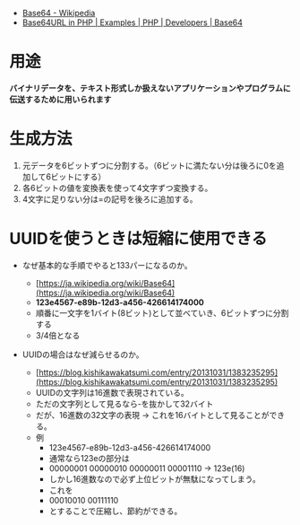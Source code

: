 - [Base64 - Wikipedia](https://ja.wikipedia.org/wiki/Base64)
- [Base64URL in PHP | Examples | PHP | Developers | Base64](https://base64.guru/developers/php/examples/base64url)

# 用途
**バイナリデータを、テキスト形式しか扱えないアプリケーションやプログラムに伝送するために用いられます**


# 生成方法
1. 元データを6ビットずつに分割する。（6ビットに満たない分は後ろに0を追加して6ビットにする）
2. 各6ビットの値を変換表を使って4文字ずつ変換する。
3. 4文字に足りない分は=の記号を後ろに追加する。


# UUIDを使うときは短縮に使用できる
- なぜ基本的な手順でやると133パーになるのか。
	- [https://ja.wikipedia.org/wiki/Base64](https://ja.wikipedia.org/wiki/Base64)
	- **123e4567-e89b-12d3-a456-426614174000**
	- 順番に一文字を1バイト(8ビット)として並べていき、6ビットずつに分割する
	- 3/4倍となる

- UUIDの場合はなぜ減らせるのか。
	- [https://blog.kishikawakatsumi.com/entry/20131031/1383235295](https://blog.kishikawakatsumi.com/entry/20131031/1383235295)
	- UUIDの文字列は16進数で表現されている。
	- ただの文字列として見るなら-を抜かして32バイト
	- だが、16進数の32文字の表現 -> これを16バイトとして見ることができる。
	- 例
		- 123e4567-e89b-12d3-a456-426614174000
		- 通常なら123eの部分は
		- 00000001 00000010 00000011 00001110 -> 123e(16)
		- しかし16進数なので必ず上位ビットが無駄になってしまう。
		- これを
		- 00010010 00111110
		- とすることで圧縮し、節約ができる。